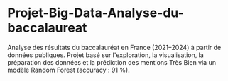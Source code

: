 # Projet-Big-Data-Analyse-du-baccalaureat
Analyse des résultats du baccalauréat en France (2021–2024) à partir de données publiques. Projet basé sur l'exploration, la visualisation, la préparation des données et la prédiction des mentions Très Bien via un modèle Random Forest (accuracy : 91 %).
